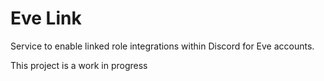 # Eve Link

Service to enable linked role integrations within Discord for Eve accounts.

This project is a work in progress
